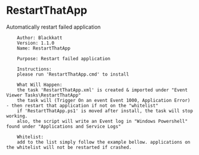 # RestartThatApp
Automatically restart failed application

		Author: Blackkatt
		Version: 1.1.0
		Name: RestartThatApp

		Purpose: Restart failed application

		Instructions:
		please run 'RestartThatApp.cmd' to install

		What Will Happen:
		the task 'RestartThatApp.xml' is created & imported under "Event Viewer Tasks\RestartThatApp"
		the task will (Trigger On an event Event 1000, Application Error) - then restart that application if not on the "whitelist"
		if 'RestartThatApp.ps1' is moved after install, the task will stop working.
		also, the script will write an Event log in "Windows Powershell" found under "Applications and Service Logs"

		Whitelist:
		add to the list simply follow the example bellow. applications on the whitelist will not be restarted if crashed.

